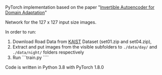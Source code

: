 PyTorch implementation based on the paper "[Invertible Autoencoder for Domain Adaptation](https://www.mdpi.com/2079-3197/7/2/20/htm)"

Network for the 127 x 127 input size images.

In order to run: 
1. Download Road Data from [KAIST](https://soonminhwang.github.io/rgbt-ped-detection/ "Download speeds are horrible, look for the OneDrive Link") Dataset (set01.zip and set04.zip), 
2. Extract and put images from the visible subfolders to  ```./data/day/``` and ```./data/night/``` folders respectively
3. Run ```train.py ````

Code is written in Python 3.8 with PyTorch 1.8.0
